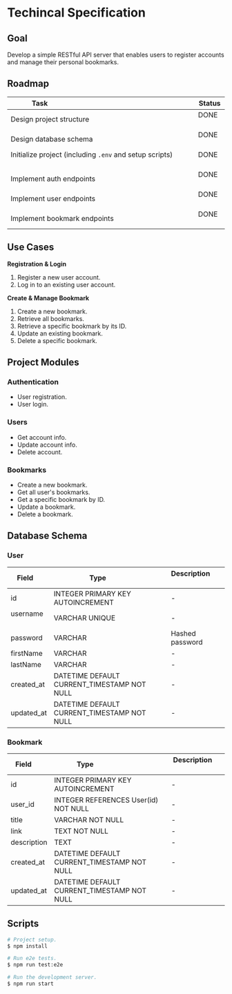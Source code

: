 # Techincal Specification

## Goal

Develop a simple RESTful API server that enables users to register accounts and manage their personal bookmarks.

## Roadmap

| Task                                                                   | Status |
| ---------------------------------------------------------------------- | ------ |
| Design project structure                                               | DONE   |
| Design database schema                                                 | DONE   |
| Initialize project (including `.env` and setup scripts)                | DONE   |
| Implement auth endpoints                                               | DONE   |
| Implement user endpoints                                               | DONE   |
| Implement bookmark endpoints                                           | DONE   |

## Use Cases

**Registration & Login**

1. Register a new user account.
2. Log in to an existing user account.

**Create & Manage Bookmark**

1. Create a new bookmark.
2. Retrieve all bookmarks.
3. Retrieve a specific bookmark by its ID.
4. Update an existing bookmark.
5. Delete a specific bookmark.

## Project Modules

### Authentication

- User registration.
- User login.

### Users

- Get account info.
- Update account info.
- Delete account.

### Bookmarks

- Create a new bookmark.
- Get all user's bookmarks.
- Get a specific bookmark by ID.
- Update a bookmark.
- Delete a bookmark.

## Database Schema

### User

| Field      | Type                                        | Description             |
| ---------- | ------------------------------------------- | ----------------------- |
| id         | INTEGER PRIMARY KEY AUTOINCREMENT           | -                       |
| username   | VARCHAR UNIQUE                              | -                       |
| password   | VARCHAR                                     | Hashed password         |
| firstName  | VARCHAR                                     | -                       |
| lastName   | VARCHAR                                     | -                       |
| created_at | DATETIME DEFAULT CURRENT_TIMESTAMP NOT NULL | -                       |
| updated_at | DATETIME DEFAULT CURRENT_TIMESTAMP NOT NULL | -                       |

### Bookmark

| Field        | Type                                        | Description                   |
| ------------ | ------------------------------------------- | ----------------------------- |
| id           | INTEGER PRIMARY KEY AUTOINCREMENT           | -                             |
| user_id      | INTEGER REFERENCES User(id) NOT NULL        | -                             |
| title        | VARCHAR NOT NULL                            | -                             |
| link         | TEXT NOT NULL                               | -                             |
| description  | TEXT                                        | -                             |
| created_at   | DATETIME DEFAULT CURRENT_TIMESTAMP NOT NULL | -                             |
| updated_at   | DATETIME DEFAULT CURRENT_TIMESTAMP NOT NULL | -                             |

## Scripts

```bash
# Project setup.
$ npm install

# Run e2e tests.
$ npm run test:e2e

# Run the development server.
$ npm run start
```

